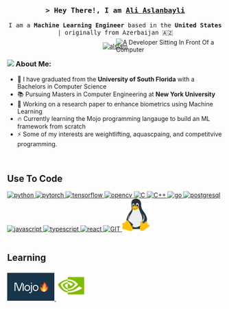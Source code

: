 <!--
**aslanbayli/aslanbayli** is a ✨ _special_ ✨ repository because its `README.md` (this file) appears on your GitHub profile.

Here are some ideas to get you started:
- 🔭 I’m currently working on ...
- 🌱 I’m currently learning ...
- 👯 I’m looking to collaborate on ...
- 🤔 I’m looking for help with ...
- 💬 Ask me about ...
- 📫 How to reach me: ...
- 😄 Pronouns: ...
- ⚡ Fun fact: ...
-->

<!-- Intro  -->
<h3 align="center">
        <samp>&gt; Hey There!, I am
                <b><a target="_blank" href="https://alsiam.com">Ali Aslanbayli</a></b>
        </samp>
</h3>


<p align="center"> 
  <samp>
<!--     <a href="https://www.google.com/search?q=Al+Siam">「 Google Me 」</a> -->
    I am a <b>Machine Learning Engineer</b> based in the <b>United States</b> | originally from Azerbaijan 🇦🇿
  </samp>
</p>

<p align="center">
<!--  <a href="https://alsiam.com" target="blank">
  <img src="https://img.shields.io/badge/Website-DC143C?style=for-the-badge&logo=medium&logoColor=white" alt="alsiam" />
 </a> -->
 <a href="https://linkedin.com/in/aslanbayli" target="_blank">
  <img src="https://img.shields.io/badge/LinkedIn-0077B5?style=for-the-badge&logo=linkedin&logoColor=white" alt="alsiam"/>
 </a>
 <!-- <a href="https://dev.to/alsiam" target="_blank">
  <img src="https://img.shields.io/badge/dev.to-0A0A0A?style=for-the-badge&logo=dev.to&logoColor=white" alt="alsiam" />
 </a> -->
<!--  <a href="https://twitter.com/_alsiam" target="_blank">
  <img src="https://img.shields.io/badge/Twitter-1DA1F2?style=for-the-badge&logo=twitter&logoColor=white" />
 </a> -->
</p>
<img src="https://i.giphy.com/media/v1.Y2lkPTc5MGI3NjExN21zeXVncjloMHZ0dDJncDR2cWw0ZHJneWk4N2NpdGI1dGNkNHMzayZlcD12MV9pbnRlcm5hbF9naWZfYnlfaWQmY3Q9Zw/LaVp0AyqR5bGsC5Cbm/giphy.gif" alt="A Developer Sitting In Front Of a Computer" style="margin-top:-40px" align="right" width="250"/>

<!-- About Section -->
### <img src="https://github.com/TheDudeThatCode/TheDudeThatCode/blob/master/Assets/Developer.gif" width="45" /> About Me:
- 🎉 I have graduated from the <b>University of South Florida</b> with a Bachelors in Computer Science
- 📚 Pursuing Masters in Computer Engineering at <b>New York University</b>
- 📑 Working on a research paper to enhance biometrics using Machine Learning
- 🔥 Currently learning the Mojo programming langauge to build an ML framework from scratch
- ⚡ Some of my interests are weightlifting, aquascpaing, and competitvive programming.

<br/>

## Use To Code

<div align="left">
        <a href="https://www.python.org/" text-decoration="none">
                <img alt="python" src="https://www.vectorlogo.zone/logos/python/python-icon.svg" />
        </a>
        <a href="https://pytorch.org/">
                <img alt="pytorch" src="https://www.vectorlogo.zone/logos/pytorch/pytorch-icon.svg" />
        </a>
        <a href="https://www.tensorflow.org/">
                <img alt="tensorflow" src="https://www.vectorlogo.zone/logos/tensorflow/tensorflow-icon.svg" />
        </a>
        <a href="https://opencv.org/">
                <img alt="opencv" src="https://www.vectorlogo.zone/logos/opencv/opencv-icon.svg" width="65px" /> 
        </a>
        <a href="https://devdocs.io/c/">
                <img alt="C" src="https://github.com/abranhe/programming-languages-logos/blob/master/src/c/c.svg" width="65px"/> 
        </a>
        <a href="https://en.cppreference.com/w/">
                <img alt="C++" src="https://github.com/abranhe/programming-languages-logos/blob/master/src/cpp/cpp.svg" width="65px"/> 
         </a>
        <a href="https://go.dev/">
                <img alt="go" src="https://github.com/abranhe/programming-languages-logos/blob/master/src/go-old/go-old.svg" width="55px"/> 
        </a>
        <a href="https://www.postgresql.org/">
                <img alt="postgresql" src="https://www.vectorlogo.zone/logos/postgresql/postgresql-icon.svg" width="65px" /> 
        </a>
        <a href="https://developer.mozilla.org/en-US/docs/Web/JavaScript">
                <img alt="javascript" src="https://github.com/abranhe/programming-languages-logos/blob/master/src/javascript/javascript.svg" width="65px" /> 
        </a>
        <a href="https://www.typescriptlang.org/">
                <img alt="typescript" src="https://www.vectorlogo.zone/logos/typescriptlang/typescriptlang-icon.svg" /> 
        </a>
        <a href="https://react.dev/">
                <img alt="react" src="https://www.vectorlogo.zone/logos/reactjs/reactjs-icon.svg" /> 
        </a>
        <a href="https://www.git-scm.com/">
                <img alt="GIT" src="https://www.vectorlogo.zone/logos/git-scm/git-scm-icon.svg" /> 
        </a>
        <a href="https://www.linux.org/pages/download/">
                <img alt="linux" src="https://raw.githubusercontent.com/vital987/vital987/master/assets/linux.svg" width="65px" /> 
        </a>
</div>

<br/>

## Learning 

<div align="left">
        <a href="https://www.modular.com/max/mojo">
                <img alt="mojo" src="https://github.com/aslanbayli/aslanbayli/blob/main/assets/mojo-logo.png" height="65px"/> 
        </a>
        <a href="https://developer.nvidia.com/cuda-toolkit">
                <img alt="cuda" src="https://github.com/vscode-icons/vscode-icons/blob/master/icons/file_type_cuda.svg" height="70px"/> 
        </a>
        
</div>

<!--
<br/>

## Top Open Source -
[![iTasks](https://github-readme-stats.vercel.app/api/pin/?username=alsiam&repo=itasks&border_color=7F3FBF&bg_color=0D1117&title_color=C9D1D9&text_color=8B949E&icon_color=7F3FBF)](https://github.com/alsiam/itasks)
[![urFolio](https://github-readme-stats.vercel.app/api/pin/?username=alsiam&repo=urfolio&border_color=7F3FBF&bg_color=0D1117&title_color=C9D1D9&text_color=8B949E&icon_color=7F3FBF)](https://github.com/alsiam/urfolio)
[![Web Projects](https://github-readme-stats.vercel.app/api/pin/?username=alsiam&repo=web-projects&border_color=7F3FBF&bg_color=0D1117&title_color=C9D1D9&text_color=8B949E&icon_color=7F3FBF)](https://github.com/alsiam/web-projects)
[![Al Siam Readme](https://github-readme-stats.vercel.app/api/pin/?username=alsiam&repo=alsiam&border_color=7F3FBF&bg_color=0D1117&title_color=C9D1D9&text_color=8B949E&icon_color=7F3FBF)](https://github.com/alsiam/alsiam)
 -->

